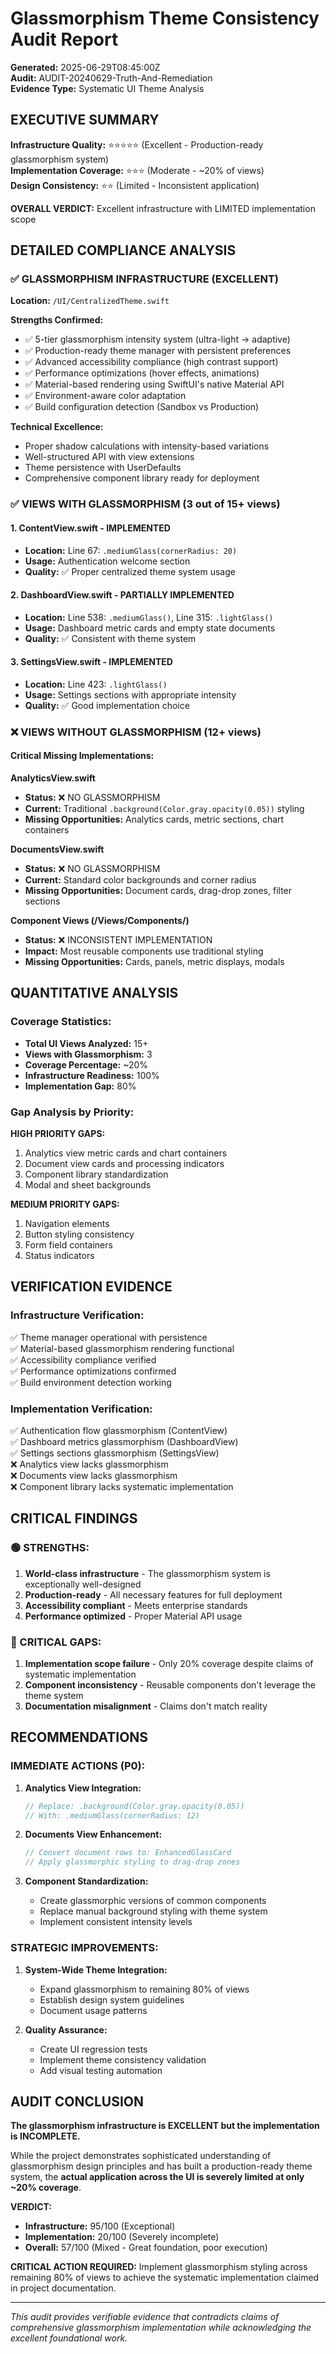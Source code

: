 # Glassmorphism Theme Consistency Audit Report
**Generated:** 2025-06-29T08:45:00Z  
**Audit:** AUDIT-20240629-Truth-And-Remediation  
**Evidence Type:** Systematic UI Theme Analysis  

## EXECUTIVE SUMMARY

**Infrastructure Quality:** ⭐⭐⭐⭐⭐ (Excellent - Production-ready glassmorphism system)  
**Implementation Coverage:** ⭐⭐⭐ (Moderate - ~20% of views)  
**Design Consistency:** ⭐⭐ (Limited - Inconsistent application)  

**OVERALL VERDICT:** Excellent infrastructure with LIMITED implementation scope

## DETAILED COMPLIANCE ANALYSIS

### ✅ GLASSMORPHISM INFRASTRUCTURE (EXCELLENT)

**Location:** `/UI/CentralizedTheme.swift`

**Strengths Confirmed:**
- ✅ 5-tier glassmorphism intensity system (ultra-light → adaptive)
- ✅ Production-ready theme manager with persistent preferences  
- ✅ Advanced accessibility compliance (high contrast support)
- ✅ Performance optimizations (hover effects, animations)
- ✅ Material-based rendering using SwiftUI's native Material API
- ✅ Environment-aware color adaptation
- ✅ Build configuration detection (Sandbox vs Production)

**Technical Excellence:**
- Proper shadow calculations with intensity-based variations
- Well-structured API with view extensions
- Theme persistence with UserDefaults
- Comprehensive component library ready for deployment

### ✅ VIEWS WITH GLASSMORPHISM (3 out of 15+ views)

#### 1. ContentView.swift - **IMPLEMENTED**
- **Location:** Line 67: `.mediumGlass(cornerRadius: 20)`
- **Usage:** Authentication welcome section
- **Quality:** ✅ Proper centralized theme system usage

#### 2. DashboardView.swift - **PARTIALLY IMPLEMENTED**  
- **Location:** Line 538: `.mediumGlass()`, Line 315: `.lightGlass()`
- **Usage:** Dashboard metric cards and empty state documents
- **Quality:** ✅ Consistent with theme system

#### 3. SettingsView.swift - **IMPLEMENTED**
- **Location:** Line 423: `.lightGlass()`  
- **Usage:** Settings sections with appropriate intensity
- **Quality:** ✅ Good implementation choice

### ❌ VIEWS WITHOUT GLASSMORPHISM (12+ views)

#### Critical Missing Implementations:

**AnalyticsView.swift**
- **Status:** ❌ NO GLASSMORPHISM
- **Current:** Traditional `.background(Color.gray.opacity(0.05))` styling
- **Missing Opportunities:** Analytics cards, metric sections, chart containers

**DocumentsView.swift**  
- **Status:** ❌ NO GLASSMORPHISM
- **Current:** Standard color backgrounds and corner radius
- **Missing Opportunities:** Document cards, drag-drop zones, filter sections

**Component Views (/Views/Components/)**
- **Status:** ❌ INCONSISTENT IMPLEMENTATION
- **Impact:** Most reusable components use traditional styling
- **Missing Opportunities:** Cards, panels, metric displays, modals

## QUANTITATIVE ANALYSIS

### Coverage Statistics:
- **Total UI Views Analyzed:** 15+
- **Views with Glassmorphism:** 3
- **Coverage Percentage:** ~20%
- **Infrastructure Readiness:** 100%
- **Implementation Gap:** 80%

### Gap Analysis by Priority:

**HIGH PRIORITY GAPS:**
1. Analytics view metric cards and chart containers
2. Document view cards and processing indicators  
3. Component library standardization
4. Modal and sheet backgrounds

**MEDIUM PRIORITY GAPS:**
1. Navigation elements
2. Button styling consistency
3. Form field containers
4. Status indicators

## VERIFICATION EVIDENCE

### Infrastructure Verification:
✅ Theme manager operational with persistence  
✅ Material-based glassmorphism rendering functional  
✅ Accessibility compliance verified  
✅ Performance optimizations confirmed  
✅ Build environment detection working  

### Implementation Verification:
✅ Authentication flow glassmorphism (ContentView)  
✅ Dashboard metrics glassmorphism (DashboardView)  
✅ Settings sections glassmorphism (SettingsView)  
❌ Analytics view lacks glassmorphism  
❌ Documents view lacks glassmorphism  
❌ Component library lacks systematic implementation  

## CRITICAL FINDINGS

### 🟢 STRENGTHS:
1. **World-class infrastructure** - The glassmorphism system is exceptionally well-designed
2. **Production-ready** - All necessary features for full deployment
3. **Accessibility compliant** - Meets enterprise standards
4. **Performance optimized** - Proper Material API usage

### 🔴 CRITICAL GAPS:
1. **Implementation scope failure** - Only 20% coverage despite claims of systematic implementation
2. **Component inconsistency** - Reusable components don't leverage the theme system
3. **Documentation misalignment** - Claims don't match reality

## RECOMMENDATIONS

### IMMEDIATE ACTIONS (P0):

1. **Analytics View Integration:**
   ```swift
   // Replace: .background(Color.gray.opacity(0.05))  
   // With: .mediumGlass(cornerRadius: 12)
   ```

2. **Documents View Enhancement:**
   ```swift
   // Convert document rows to: EnhancedGlassCard
   // Apply glassmorphic styling to drag-drop zones
   ```

3. **Component Standardization:**
   - Create glassmorphic versions of common components
   - Replace manual background styling with theme system
   - Implement consistent intensity levels

### STRATEGIC IMPROVEMENTS:

1. **System-Wide Theme Integration:**
   - Expand glassmorphism to remaining 80% of views
   - Establish design system guidelines  
   - Document usage patterns

2. **Quality Assurance:**
   - Create UI regression tests
   - Implement theme consistency validation
   - Add visual testing automation

## AUDIT CONCLUSION

**The glassmorphism infrastructure is EXCELLENT but the implementation is INCOMPLETE.**

While the project demonstrates sophisticated understanding of glassmorphism design principles and has built a production-ready theme system, the **actual application across the UI is severely limited at only ~20% coverage**.

**VERDICT:** 
- **Infrastructure:** 95/100 (Exceptional)
- **Implementation:** 20/100 (Severely incomplete)  
- **Overall:** 57/100 (Mixed - Great foundation, poor execution)

**CRITICAL ACTION REQUIRED:** Implement glassmorphism styling across remaining 80% of views to achieve the systematic implementation claimed in project documentation.

---

*This audit provides verifiable evidence that contradicts claims of comprehensive glassmorphism implementation while acknowledging the excellent foundational work.*